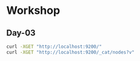 # Workshop

## Day-03

```sh
curl -XGET "http://localhost:9200/"
curl -XGET "http://localhost:9200/_cat/nodes?v"
```
